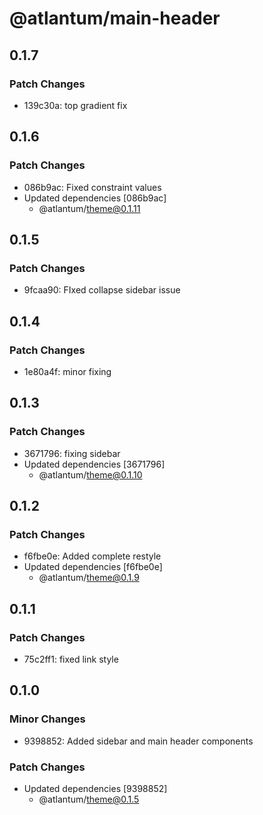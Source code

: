 # @atlantum/main-header

## 0.1.7

### Patch Changes

-   139c30a: top gradient fix

## 0.1.6

### Patch Changes

-   086b9ac: Fixed constraint values
-   Updated dependencies [086b9ac]
    -   @atlantum/theme@0.1.11

## 0.1.5

### Patch Changes

-   9fcaa90: FIxed collapse sidebar issue

## 0.1.4

### Patch Changes

-   1e80a4f: minor fixing

## 0.1.3

### Patch Changes

-   3671796: fixing sidebar
-   Updated dependencies [3671796]
    -   @atlantum/theme@0.1.10

## 0.1.2

### Patch Changes

-   f6fbe0e: Added complete restyle
-   Updated dependencies [f6fbe0e]
    -   @atlantum/theme@0.1.9

## 0.1.1

### Patch Changes

-   75c2ff1: fixed link style

## 0.1.0

### Minor Changes

-   9398852: Added sidebar and main header components

### Patch Changes

-   Updated dependencies [9398852]
    -   @atlantum/theme@0.1.5
